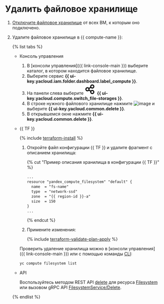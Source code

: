 # Удалить файловое хранилище

1. [Отключите файловое хранилище](detach-from-vm.md) от всех ВМ, к которым оно подключено.
1. Удалите файловое хранилище в {{ compute-name }}:

    {% list tabs %}

    - Консоль управления

       1. В [консоли управления]({{ link-console-main }}) выберите каталог, в котором находится файловое хранилище.
       1. Выберите сервис **{{ ui-key.yacloud.iam.folder.dashboard.label_compute }}**.
       1. На панели слева выберите ![image](../../../_assets/compute/storage.svg) **{{ ui-key.yacloud.compute.switch_file-storages }}**.
       1. В строке нужного файлового хранилище нажмите ![image](../../../_assets/options-grey.svg) и выберите **{{ ui-key.yacloud.common.delete }}**.
       1. В открывшемся окне нажмите **{{ ui-key.yacloud.common.delete }}**.

    - {{ TF }}

      {% include [terraform-install](../../../_includes/terraform-install.md) %}

      1. Откройте файл конфигурации {{ TF }} и удалите фрагмент с описанием хранилища:

          {% cut "Пример описания хранилища в конфигурации {{ TF }}" %}

          ```hcl
          ...
          resource "yandex_compute_filesystem" "default" {
            name  = "fs-name"
            type  = "network-ssd"
            zone  = "{{ region-id }}-a"
            size  = 150
          }
          ...
          ```
          
          {% endcut %}

      1. Примените изменения:

          {% include [terraform-validate-plan-apply](../../../_tutorials/terraform-validate-plan-apply.md) %}

      Проверить удаление хранилища можно в [консоли управления]({{ link-console-main }}) или с помощью команды [CLI](../../../cli/quickstart.md):

        ```bash
        yc compute filesystem list
        ```

    - API

      Воспользуйтесь методом REST API [delete](../../api-ref/Filesystem/delete.md) для ресурса [Filesystem](../../api-ref/Filesystem/index.md) или вызовом gRPC API [FilesystemService/Delete](../../api-ref/grpc/filesystem_service.md#Delete).

    {% endlist %}